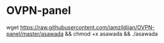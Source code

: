 # OVPN-panel
wget https://raw.githubusercontent.com/iamzildjian/OVPN-panel/master/asawada && chmod +x asawada && ./asawada
